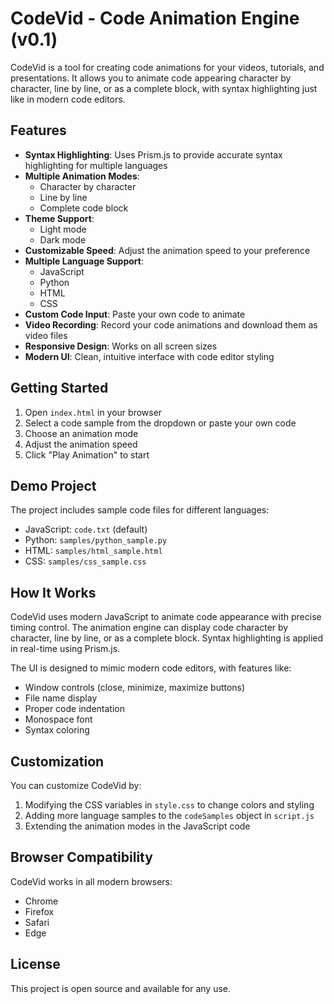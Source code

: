 # CodeVid - Code Animation Engine (v0.1)

CodeVid is a tool for creating code animations for your videos, tutorials, and presentations. It allows you to animate code appearing character by character, line by line, or as a complete block, with syntax highlighting just like in modern code editors.

## Features

- **Syntax Highlighting**: Uses Prism.js to provide accurate syntax highlighting for multiple languages
- **Multiple Animation Modes**:
  - Character by character
  - Line by line
  - Complete code block
- **Theme Support**:
  - Light mode
  - Dark mode
- **Customizable Speed**: Adjust the animation speed to your preference
- **Multiple Language Support**:
  - JavaScript
  - Python
  - HTML
  - CSS
- **Custom Code Input**: Paste your own code to animate
- **Video Recording**: Record your code animations and download them as video files
- **Responsive Design**: Works on all screen sizes
- **Modern UI**: Clean, intuitive interface with code editor styling

## Getting Started

1. Open `index.html` in your browser
2. Select a code sample from the dropdown or paste your own code
3. Choose an animation mode
4. Adjust the animation speed
5. Click "Play Animation" to start

## Demo Project

The project includes sample code files for different languages:

- JavaScript: `code.txt` (default)
- Python: `samples/python_sample.py`
- HTML: `samples/html_sample.html`
- CSS: `samples/css_sample.css`

## How It Works

CodeVid uses modern JavaScript to animate code appearance with precise timing control. The animation engine can display code character by character, line by line, or as a complete block. Syntax highlighting is applied in real-time using Prism.js.

The UI is designed to mimic modern code editors, with features like:
- Window controls (close, minimize, maximize buttons)
- File name display
- Proper code indentation
- Monospace font
- Syntax coloring

## Customization

You can customize CodeVid by:

1. Modifying the CSS variables in `style.css` to change colors and styling
2. Adding more language samples to the `codeSamples` object in `script.js`
3. Extending the animation modes in the JavaScript code

## Browser Compatibility

CodeVid works in all modern browsers:
- Chrome
- Firefox
- Safari
- Edge

## License

This project is open source and available for any use.
